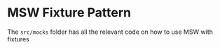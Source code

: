 # MSW Fixture Pattern

The `src/mocks` folder has all the relevant code on how to use MSW with fixtures